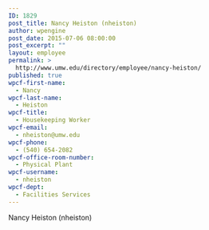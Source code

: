 ```yaml
---
ID: 1829
post_title: Nancy Heiston (nheiston)
author: wpengine
post_date: 2015-07-06 08:00:00
post_excerpt: ""
layout: employee
permalink: >
  http://www.umw.edu/directory/employee/nancy-heiston/
published: true
wpcf-first-name:
  - Nancy
wpcf-last-name:
  - Heiston
wpcf-title:
  - Housekeeping Worker
wpcf-email:
  - nheiston@umw.edu
wpcf-phone:
  - (540) 654-2082
wpcf-office-room-number:
  - Physical Plant
wpcf-username:
  - nheiston
wpcf-dept:
  - Facilities Services
---
```

Nancy Heiston (nheiston)